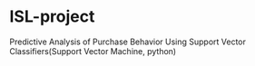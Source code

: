 # ISL-project
Predictive Analysis of Purchase Behavior Using Support Vector Classifiers(Support Vector Machine, python)
